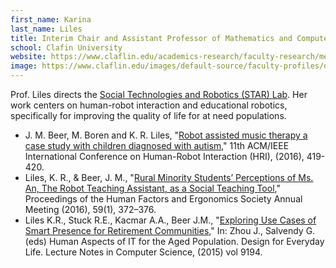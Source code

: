 ```yaml
---
first_name: Karina
last_name: Liles
title: Interim Chair and Assistant Professor of Mathematics and Computer Science
school: Clafin University
website: https://www.claflin.edu/academics-research/faculty-research/meet-our-faculty/dr.-karina-liles
image: https://www.claflin.edu/images/default-source/faculty-profiles/dr-lyles-profile.jpg
---
```

Prof. Liles directs the [Social Technologies and Robotics (STAR) Lab](https://www.drkliles.com/STARlab). Her work centers on human-robot interaction and educational robotics, specifically for improving the quality of life for at need populations. 
* J. M. Beer, M. Boren and K. R. Liles, "[Robot assisted music therapy a case study with children diagnosed with autism](https://doi.org/10.1109/HRI.2016.7451785)," 11th ACM/IEEE International Conference on Human-Robot Interaction (HRI), (2016), 419-420.
* Liles, K. R., & Beer, J. M., "[Rural Minority Students’ Perceptions of Ms. An, The Robot Teaching Assistant, as a Social Teaching Tool](https://doi.org/10.1177/1541931215591077)," Proceedings of the Human Factors and Ergonomics Society Annual Meeting (2016), 59(1), 372–376.
* Liles K.R., Stuck R.E., Kacmar A.A., Beer J.M., "[Exploring Use Cases of Smart Presence for Retirement Communities](https://doi.org/10.1007/978-3-319-20913-5_41)," In: Zhou J., Salvendy G. (eds) Human Aspects of IT for the Aged Population. Design for Everyday Life. Lecture Notes in Computer Science, (2015) vol 9194.
